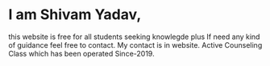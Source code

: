 # I am Shivam Yadav,
this website is free for all students seeking knowlegde plus If need any kind of guidance feel free to contact.
My contact is in website.
Active Counseling Class which has been operated Since-2019.

